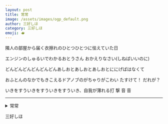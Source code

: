 ```yaml
---
layout: post
title: 常常
image: /assets/images/ogp_default.png
author: 三好しほ
category: 三好しほ
emoji: 🫖
---
```


<div class="tanka-area"><div class="tanka">
<p>隣人の部屋から届く衣擦れのひとつひとつに怯えていた日</p>

<p>エンジンのしゅるいでわかるおとうさん おかえりなさい(しねばいいのに)</p>

<p>どんどんどんどんどんどんあしおとあしおとあしおとににげばはなくて</p>

<p>おふとんのなかでもきこえるドアノブのがちゃりがこわい たすけて！ だれが？ </p>

<p>いきをすういきをすういきをすういき、自我が薄れる打  撃    音     音 </p>

</div></div>

---

<details><summary>常常</summary>
隣人の部屋から届く衣擦れのひとつひとつに怯えていた日<br/>
エンジンのしゅるいでわかるおとうさん おかえりなさい(しねばいいのに)<br/>
どんどんどんどんどんどんあしおとあしおとあしおとににげばはなくて<br/>
おふとんのなかでもきこえるドアノブのがちゃりがこわい たすけて！ だれが？ <br/>
いきをすういきをすういきをすういき、自我が薄れる打  撃    音     音 <br/>
<br/>

</details>

三好しほ
